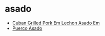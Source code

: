 # asado

 * [Cuban Grilled Pork Em Lechon Asado Em](index/c/cuban-grilled-pork-em-lechon-asado-em-364810.json)
 * [Puerco Asado](index/p/puerco-asado-15768.json)
